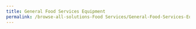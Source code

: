 ```yaml
---
title: General Food Services Equipment
permalink: /browse-all-solutions-Food Services/General-Food-Services-Equipment
---
```


